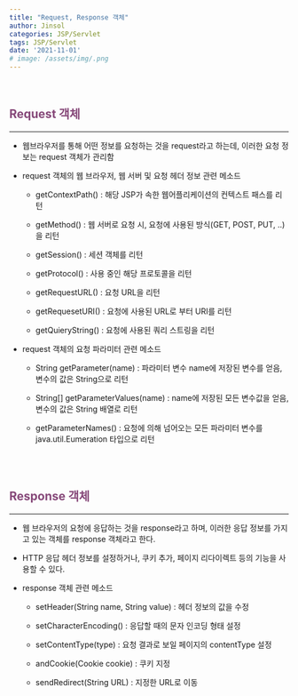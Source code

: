 ```yaml
---
title: "Request, Response 객체"
author: Jinsol
categories: JSP/Servlet
tags: JSP/Servlet
date: '2021-11-01'
# image: /assets/img/.png
---
```


<br>

## <span style="color:#864879">Request 객체</span>
<hr>

- 웹브라우저를 통해 어떤 정보를 요청하는 것을 request라고 하는데, 이러한 요청 정보는 request 객체가 관리함

- request 객체의 웹 브라우저, 웹 서버 및 요청 헤더 정보 관련 메소드

    - getContextPath() : 해당 JSP가 속한 웹어플리케이션의 컨텍스트 패스를 리턴

    - getMethod() : 웹 서버로 요청 시, 요청에 사용된 방식(GET, POST, PUT, ..)을 리턴

    - getSession() : 세션 객체를 리턴

    - getProtocol() : 사용 중인 해당 프로토콜을 리턴

    - getRequestURL() : 요청 URL을 리턴

    - getRequesetURI() : 요청에 사용된 URL로 부터 URI를 리턴

    - getQuieryString() : 요청에 사용된 쿼리 스트링을 리턴

- request 객체의 요청 파라미터 관련 메소드

    - String getParameter(name) : 파라미터 변수 name에 저장된 변수를 얻음, 변수의 값은 String으로 리턴

    - String[] getParameterValues(name) : name에 저장된 모든 변수값을 얻음, 변수의 값은 String 배열로 리턴

    - getParameterNames() : 요청에 의해 넘어오는 모든 파라미터 변수를 java.util.Eumeration 타입으로 리턴


<br>
<br>

## <span style="color:#864879">Response 객체</span>
<hr>

- 웹 브라우저의 요청에 응답하는 것을 response라고 하며, 이러한 응답 정보를 가지고 있는 객체를 response 객체라고 한다.

- HTTP 응답 헤더 정보를 설정하거나, 쿠키 추가, 페이지 리다이렉트 등의 기능을 사용할 수 있다.

- response 객체 관련 메소드

    - setHeader(String name, String value) : 헤더 정보의 값을 수정

    - setCharacterEncoding() : 응답할 때의 문자 인코딩 형태 설정

    - setContentType(type) : 요청 결과로 보일 페이지의 contentType 설정

    - andCookie(Cookie cookie) : 쿠키 지정

    - sendRedirect(String URL) : 지정한 URL로 이동